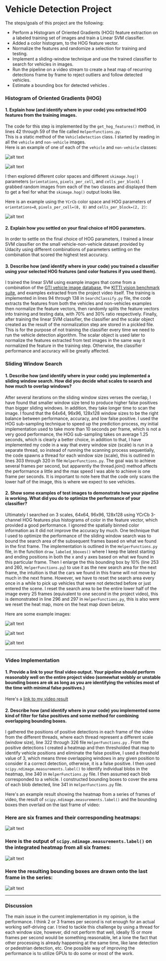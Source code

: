 
# Vehicle Detection Project

The steps/goals of this project are the following:

* Perform a Histogram of Oriented Gradients (HOG) feature extraction on a labeled training set of images and train a Linear SVM classifier.
* Added a color histogram, to the HOG feature vector. 
* Normalize the features and randomize a selection for training and testing.
* Implement a sliding-window technique and use the trained classifier to search for vehicles in images.
* Run the pipeline on a video stream to create a heat map of recurring detections frame by frame to reject outliers and follow detected vehicles.
* Estimate a bounding box for detected vehicles .

[//]: # (Image References)
[image1]: ./examples/bbox_1.jpg
[image2]: ./examples/bbox_2.jpg
[image3]: ./examples/bbox_3.jpg
[HOG]: ./examples/HOG_example.jpg
[vehicle]: ./examples/vehicle.jpeg
[not_vehicle]: ./examples/not_vehicle.png
[image4]: ./examples/sliding_window.jpg
[image5]: ./examples/bboxes_and_heat.png
[image6]: ./examples/labels_map.png
[image7]: ./examples/output_bboxes.png
[video1]: ./project_video.mp4


### Histogram of Oriented Gradients (HOG)

#### 1. Explain how (and identify where in your code) you extracted HOG features from the training images.

The code for this step is implemented by the `get_hog_features()` method, in lines 42 through 59 of the file called `HelperFunctions.py`.  
This is a static method of the `VehicleDetection` class. 
I started by reading in all the `vehicle` and `non-vehicle` images.  
Here is an example of one of each of the `vehicle` and `non-vehicle` classes:

![alt text][vehicle]

![alt text][not_vehicle]

I then explored different color spaces and different `skimage.hog()` parameters (`orientations`, `pixels_per_cell`, and `cells_per_block`).  I grabbed random images from each of the two classes and displayed them to get a feel for what the `skimage.hog()` output looks like.

Here is an example using the `YCrCb` color space and HOG parameters of `orientations=8`, `pixels_per_cell=(8, 8)` and `cells_per_block=(2, 2)`:


![alt text][HOG]

#### 2. Explain how you settled on your final choice of HOG parameters.

In order to settle on the final choice of HOG parameters, I trained a linear SVM classifier on the small vehicle-non-vehicle
dataset provided by Udacity using different combinations of parameters settling on the combination that scored
the highest test accuracy. 


#### 3. Describe how (and identify where in your code) you trained a classifier using your selected HOG features (and color features if you used them).

I trained the linear SVM using example images that come from a combination of 
the [GTI vehicle image database](http://www.gti.ssr.upm.es/data/Vehicle_database.html), 
the [KITTI vision benchmark suite](http://www.cvlibs.net/datasets/kitti/), 
and examples extracted from the project video itself.
The training is implemented in lines 94 through 138 in `SearchClassify.py` file, the code extracts the features
from both the vehicles and non-vehicles examples then normalize the feature vectors, then randomly splits the
feature vectors into training and testing data, with 70% and 30% ratio respectively. Finally, after training
the linear SVM classifier, the classifier and the scalar object created as the result of the normalization step are stored in a pickled file.
This is for the purpose of not training the classifier every time we need to run the vehicle detection algorithm.
The scalar object is used later to normalize the features extracted from test images in the same way it normalized
the feature in the training step. Otherwise, the classifier performance and accuracy will be greatly affected.

### Sliding Window Search

#### 1. Describe how (and identify where in your code) you implemented a sliding window search.  How did you decide what scales to search and how much to overlap windows?
After several iterations on the sliding window sizes verses the overlap, I have found that smaller window size
tend to produce higher false positives than bigger sliding windows. In addition, they take longer time to scan
the image. I found that the 64x64, 96x96, 128x128 window sizes to be the right balance between performance, 
accuracy, and low false positive.
I used the HOG sub-sampling technique to speed up the prediction process, my initial implementation used to 
take more than 10 seconds per frame, which is not a very good performance, the HOG sub-sampling takes 
on average 1.25 seconds, which is clearly a better choice, in addition to that, I have implemented my code in
a way that every window size (scale) is run in a separate thread, so instead of running the scanning process
sequentially, the code spawns a thread for each window size (scale), this is outlined in lines 303 through 320
in file `HelperFunctions.py`. The goal was to achieve several frames per second, but apparently the thread.join()
method affects the performance a little and the max speed I was able to achieve is one frame per seconds.
It is important to note here that the code only scans the lower half of the image, this is where we expect to
see vehicles.

#### 2. Show some examples of test images to demonstrate how your pipeline is working.  What did you do to optimize the performance of your classifier?

Ultimately I searched on 3 scales, 64x64, 96x96, 128x128 using YCrCb 3-channel HOG features plus 
histograms of color in the feature vector, which provided a good performance. 
I ignored the spatially binned color information as it did not improve the accuracy by much.
One technique that I used to optimize the performance of the sliding window search was to bound 
the search area of the subsequent frames based on what we found in the first frame. The implementation is
outlined in the `HelperFunctions.py` file, in the function `draw_labeled_bboxes()` where I keep the latest
starting and ending positions in both the x and y axes based on what we found in this particular frame.
Then I enlarge the this bounding box by 10% (line 253 and 260, `HelperFunctions.py`) to use it as the new
search area for the next frame, the intuition is that the cars we found in this frame will not move by much
in the next frame. However, we have to reset the search area every once in a while to pick up vehicles that 
were not detected before or just entered the scene. I reset the search area to be the entire lower half
of the image every 25 frames (equivalent to one second in the project video), this is demonstrated in 
line 296 and 297 in `HelperFunctions.py`, this is also were we reset the heat map, more on the heat map
down below.

Here are some example images:

![alt text][image1]

![alt text][image2]

![alt text][image3]

---

### Video Implementation

#### 1. Provide a link to your final video output.  Your pipeline should perform reasonably well on the entire project video (somewhat wobbly or unstable bounding boxes are ok as long as you are identifying the vehicles most of the time with minimal false positives.)
Here's a [link to my video result](./project_video_out.mp4)


#### 2. Describe how (and identify where in your code) you implemented some kind of filter for false positives and some method for combining overlapping bounding boxes.

I gathered the positions of positive detections in each frame of the video from the different threads, 
where each thread represent a different scale (window size), line 322 through 326 file `HelperFunctions.py` .
From the positive detections I created a heatmap and then thresholded that 
map to identify vehicle positions and eliminate the false positive, I used a threshold value of 3, which means
three overlapping windows in any given position to consider it a correct detection, otherwise, it is a 
false positive.
I then used `scipy.ndimage.measurements.label()` to identify individual blobs in the heatmap, line 340 in 
`HelperFunctions.py` file.
I then assumed each blob corresponded to a vehicle.
I constructed bounding boxes to cover the area of each blob detected, line 341 in `HelperFunctions.py` file.  

Here's an example result showing the heatmap from a series of frames of video, 
the result of `scipy.ndimage.measurements.label()` and the bounding boxes then overlaid on 
the last frame of video:

### Here are six frames and their corresponding heatmaps:

![alt text][image5]

### Here is the output of `scipy.ndimage.measurements.label()` on the integrated heatmap from all six frames:
![alt text][image6]

### Here the resulting bounding boxes are drawn onto the last frame in the series:
![alt text][image7]



---

### Discussion

The main issue in the current implementation in my opinion, is the performance. I think 2 or 3 frames 
per second is not enough for an actual working self-driving car. I tried to tackle this challenge
by using a thread for each window size, however, did not perform that well, ideally 15 or more frames per
second would be something reasonable, let a lone the fact that other processing is already happening at the
same time, like lane detection or pedestrian detection, etc. One possible way of improving the performance is
to utilize GPUs to do some or most of the work.


